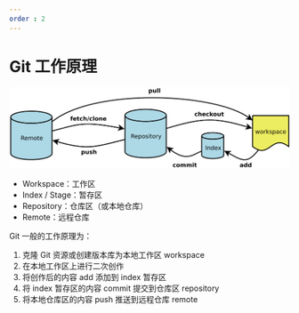 ```yaml
---
order : 2
---
```

# Git 工作原理


![](./assets/git-pro/2024-04-03-12-40-18.png)

- Workspace：工作区
- Index / Stage：暂存区
- Repository：仓库区（或本地仓库）
- Remote：远程仓库


Git 一般的工作原理为：

1. 克隆 Git 资源或创建版本库为本地工作区 workspace
2. 在本地工作区上进行二次创作
3. 将创作后的内容 add 添加到 index 暂存区
4. 将 index 暂存区的内容 commit 提交到仓库区 repository
5. 将本地仓库区的内容 push 推送到远程仓库 remote
